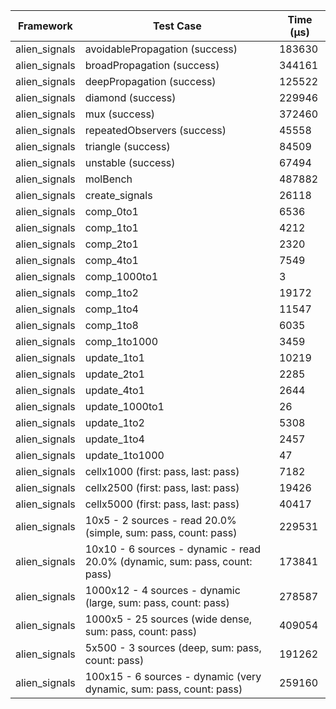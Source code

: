 | Framework | Test Case | Time (μs) |
| --- | --- | --- |
| alien_signals | avoidablePropagation (success) | 183630 |
| alien_signals | broadPropagation (success) | 344161 |
| alien_signals | deepPropagation (success) | 125522 |
| alien_signals | diamond (success) | 229946 |
| alien_signals | mux (success) | 372460 |
| alien_signals | repeatedObservers (success) | 45558 |
| alien_signals | triangle (success) | 84509 |
| alien_signals | unstable (success) | 67494 |
| alien_signals | molBench | 487882 |
| alien_signals | create_signals | 26118 |
| alien_signals | comp_0to1 | 6536 |
| alien_signals | comp_1to1 | 4212 |
| alien_signals | comp_2to1 | 2320 |
| alien_signals | comp_4to1 | 7549 |
| alien_signals | comp_1000to1 | 3 |
| alien_signals | comp_1to2 | 19172 |
| alien_signals | comp_1to4 | 11547 |
| alien_signals | comp_1to8 | 6035 |
| alien_signals | comp_1to1000 | 3459 |
| alien_signals | update_1to1 | 10219 |
| alien_signals | update_2to1 | 2285 |
| alien_signals | update_4to1 | 2644 |
| alien_signals | update_1000to1 | 26 |
| alien_signals | update_1to2 | 5308 |
| alien_signals | update_1to4 | 2457 |
| alien_signals | update_1to1000 | 47 |
| alien_signals | cellx1000 (first: pass, last: pass) | 7182 |
| alien_signals | cellx2500 (first: pass, last: pass) | 19426 |
| alien_signals | cellx5000 (first: pass, last: pass) | 40417 |
| alien_signals | 10x5 - 2 sources - read 20.0% (simple, sum: pass, count: pass) | 229531 |
| alien_signals | 10x10 - 6 sources - dynamic - read 20.0% (dynamic, sum: pass, count: pass) | 173841 |
| alien_signals | 1000x12 - 4 sources - dynamic (large, sum: pass, count: pass) | 278587 |
| alien_signals | 1000x5 - 25 sources (wide dense, sum: pass, count: pass) | 409054 |
| alien_signals | 5x500 - 3 sources (deep, sum: pass, count: pass) | 191262 |
| alien_signals | 100x15 - 6 sources - dynamic (very dynamic, sum: pass, count: pass) | 259160 |
